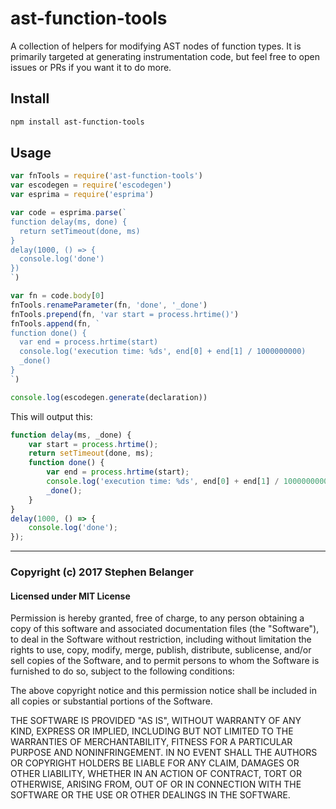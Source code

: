 # ast-function-tools

A collection of helpers for modifying AST nodes of function types. It is
primarily targeted at generating instrumentation code, but feel free to open
issues or PRs if you want it to do more.

## Install

```sh
npm install ast-function-tools
```

## Usage

```js
var fnTools = require('ast-function-tools')
var escodegen = require('escodegen')
var esprima = require('esprima')

var code = esprima.parse(`
function delay(ms, done) {
  return setTimeout(done, ms)
}
delay(1000, () => {
  console.log('done')
})
`)

var fn = code.body[0]
fnTools.renameParameter(fn, 'done', '_done')
fnTools.prepend(fn, 'var start = process.hrtime()')
fnTools.append(fn, `
function done() {
  var end = process.hrtime(start)
  console.log('execution time: %ds', end[0] + end[1] / 1000000000)
  _done()
}
`)

console.log(escodegen.generate(declaration))
```

This will output this:

```js
function delay(ms, _done) {
    var start = process.hrtime();
    return setTimeout(done, ms);
    function done() {
        var end = process.hrtime(start);
        console.log('execution time: %ds', end[0] + end[1] / 1000000000);
        _done();
    }
}
delay(1000, () => {
    console.log('done');
});
```

---

### Copyright (c) 2017 Stephen Belanger
#### Licensed under MIT License

Permission is hereby granted, free of charge, to any person obtaining a copy of this software and associated documentation files (the "Software"), to deal in the Software without restriction, including without limitation the rights to use, copy, modify, merge, publish, distribute, sublicense, and/or sell copies of the Software, and to permit persons to whom the Software is furnished to do so, subject to the following conditions:

The above copyright notice and this permission notice shall be included in all copies or substantial portions of the Software.

THE SOFTWARE IS PROVIDED "AS IS", WITHOUT WARRANTY OF ANY KIND, EXPRESS OR IMPLIED, INCLUDING BUT NOT LIMITED TO THE WARRANTIES OF MERCHANTABILITY, FITNESS FOR A PARTICULAR PURPOSE AND NONINFRINGEMENT. IN NO EVENT SHALL THE AUTHORS OR COPYRIGHT HOLDERS BE LIABLE FOR ANY CLAIM, DAMAGES OR OTHER LIABILITY, WHETHER IN AN ACTION OF CONTRACT, TORT OR OTHERWISE, ARISING FROM, OUT OF OR IN CONNECTION WITH THE SOFTWARE OR THE USE OR OTHER DEALINGS IN THE SOFTWARE.
